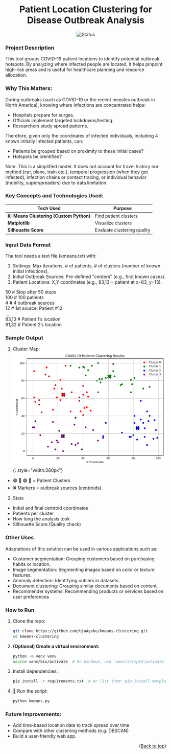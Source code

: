 <a id="readme-top"></a>

<div align="center">
  <h1>Patient Location Clustering for Disease Outbreak Analysis</h1>

![Status](https://img.shields.io/badge/Status-Concept-blue)

</div>

### Project Description
This tool groups COVID-19 patient locations to identify potential outbreak hotspots. By analyzing where infected people are located, it helps pinpoint high-risk areas and is useful for healthcare planning and resource allocation.

### Why This Matters:
During outbreaks (such as COVID-19 or the recent measles outbreak in North America), knowing where infections are concentrated helps:

- Hospitals prepare for surges.
- Officials implement targeted lockdowns/testing.
- Researchers study spread patterns.

Therefore, given only the coordinates of infected individuals, including 4 known initially infected patients, can:
- Patients be grouped based on proximity to these initial cases?
- Hotspots be identified?

Note: This is a simplified model. It does not account for travel history nor method (car, plane, train etc.), temporal progression (when they got infected), infection chains or contact tracing, or individual behavior (mobility, superspreaders) due to data limitation.

### Key Concepts and Technologies Used:
| Tech Used              | Purpose                                  |
| ---------------------- | ---------------------------------------- |
| **K-Means Clustering (Custom Python)** | Find patient clusters    |
| **Matplotlib**         | Visualize clusters                       |
| **Silhouette Score**   | Evaluate clustering quality              |


### Input Data Format
The tool needs a text file (kmeans.txt) with: 
1. Settings: Max iterations, # of patients, # of clusters (number of known initial infections).
2. Initial Outbreak Sources: Pre-defined "centers" (e.g., first known cases).
3. Patient Locations: X,Y coordinates (e.g., 83,13 = patient at x=83, y=13).

50   # Stop after 50 steps  
100  # 100 patients  
4    # 4 outbreak sources  
12   # 1st source: Patient #12  
...  
83,13 # Patient 1’s location  
81,32 # Patient 2’s location  

### Sample Output
1. Cluster Map:
![Cluster Map Visualization](https://github.com/UjuAyoku/outbreak-hotspot-tracker/blob/main/kmeans.png){: style="width:280px"}
- 🟢 🔵 🟣 🔴 = Patient Clusters  
- ❌ Markers = outbreak sources (centroids).
2. Stats
  - Initial and final centroid coordinates
  - Patients per cluster
  - How long the analysis took
  - Silhouette Score (Quality check)


### Other Uses
Adaptations of this solution can be used in various applications such as:
- Customer segmentation: Grouping customers based on purchasing habits or location.
- Image segmentation: Segmenting images based on color or texture features.
- Anomaly detection: Identifying outliers in datasets.
- Document clustering: Grouping similar documents based on content.
- Recommender systems: Recommending products or services based on user preferences


### How to Run

1. Clone the repo:
   ```bash
   git clone https://github.com/UjuAyoku/kmeans-clustering.git
   cd kmeans-clustering
   ```
2.  **(Optional) Create a virtual environment:**
    ```bash
    python -m venv venv
    source venv/bin/activate  # On Windows, use `venv\Scripts\activate`
    ```
3.  Install dependencies:
    ```bash
    pip install -r requirements.txt  # or list them: pip install matplotlib numpy scikit-learn
    ```
4.  🚀 Run the script:
    ```bash
    python kmeans.py
    ```

### Future Improvements:
- Add time-based location data to track spread over time
- Compare with other clustering methods (e.g. DBSCAN)  
- Build a user-friendly web app.

<p align="right">(<a href="#readme-top">Back to top</a>)</p>
